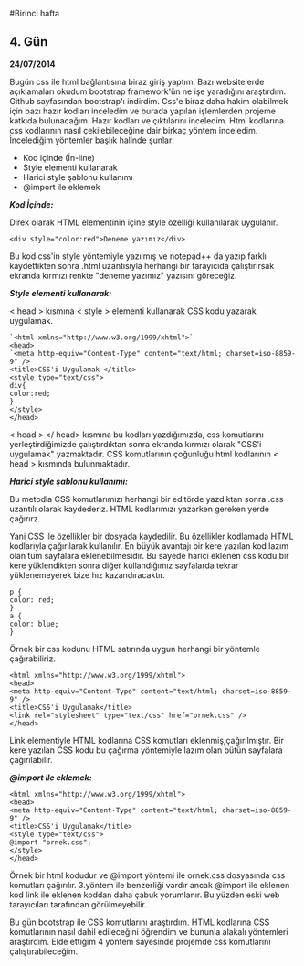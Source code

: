 #Birinci hafta
## 4. Gün
**24/07/2014**

Bugün css ile html bağlantısına biraz giriş yaptım. Bazı websitelerde açıklamaları okudum bootstrap framework'ün ne işe yaradığını araştırdım. Github sayfasından bootstrap'ı indirdim. Css'e biraz daha hakim olabilmek için bazı hazır kodları inceledim ve burada yapılan işlemlerden projeme katkıda bulunacağım. Hazır kodları ve çıktılarını inceledim. Html kodlarına css kodlarının nasıl çekilebileceğine dair birkaç yöntem inceledim. İncelediğim yöntemler başlık halinde şunlar:

- Kod içinde (İn-line)
- Style elementi kullanarak
- Harici style şablonu kullanımı
- @import ile eklemek


***Kod İçinde:***

Direk olarak HTML elementinin içine style özelliği kullanılarak uygulanır.


    <div style="color:red">Deneme yazımız</div>
Bu kod css'in style yöntemiyle yazılmış ve notepad++ da yazıp farklı kaydettikten sonra .html uzantısıyla herhangi bir tarayıcıda çalıştırırsak ekranda kırmızı renkte "deneme yazımız" yazısını göreceğiz.

***Style elementi kullanarak:***

< head > kısmına < style > elementi kullanarak CSS kodu yazarak uygulamak.

    `<html xmlns="http://www.w3.org/1999/xhtml">`
    <head>
    `<meta http-equiv="Content-Type" content="text/html; charset=iso-8859-9" />
    <title>CSS'i Uygulamak </title>
    <style type="text/css">
    div{
    color:red;
    }
    </style>
    </head>

< head > </ head> kısmına bu kodları yazdığımızda, css komutlarını yerleştirdiğimizde çalıştırdıktan sonra ekranda kırmızı olarak "CSS'i uygulamak" yazmaktadır. CSS komutlarının çoğunluğu html kodlarının < head > kısmında bulunmaktadır.




***Harici style şablonu kullanımı:***

Bu metodla CSS komutlarımızı herhangi bir editörde yazdıktan sonra .css uzantılı olarak kaydederiz. HTML kodlarımızı yazarken gereken yerde çağırırz.

Yani CSS ile özellikler bir dosyada kaydedilir. Bu özellikler kodlamada HTML kodlarıyla çağırılarak kullanılır. En büyük avantajı bir kere yazılan kod lazım olan tüm sayfalara eklenebilmesidir. Bu sayede harici eklenen css kodu bir kere yüklendikten sonra diğer kullandığımız sayfalarda tekrar yüklenemeyerek bize hız kazandıracaktır.

    p {
    color: red;
    }
    a {
    color: blue;
    }

Örnek bir css kodunu HTML satırında uygun herhangi bir yöntemle çağırabiliriz.

    <html xmlns="http://www.w3.org/1999/xhtml">
    <head>
    <meta http-equiv="Content-Type" content="text/html; charset=iso-8859-9" />
    <title>CSS'i Uygulamak</title>
    <link rel="stylesheet" type="text/css" href="ornek.css" />
    </head>


Link elementiyle HTML kodlarına CSS komutları eklenmiş,çağırılmıştır. Bir kere yazılan CSS kodu bu çağırma yöntemiyle lazım olan bütün sayfalara çağırılabilir.

***@import ile eklemek:***

    <html xmlns="http://www.w3.org/1999/xhtml">
    <head>
    <meta http-equiv="Content-Type" content="text/html; charset=iso-8859-9" />
    <title>CSS'i Uygulamak</title>
    <style type="text/css">
    @import "ornek.css";
    </style>
    </head>

Örnek bir html kodudur ve @import yöntemi ile ornek.css dosyasında css komutları çağırılır. 3.yöntem ile benzerliği vardır ancak @import ile eklenen kod link ile eklenen koddan daha çabuk yorumlanır. Bu yüzden eski web tarayıcıları tarafından görülmeyebilir.

Bu gün bootstrap ile CSS komutlarını araştırdım. HTML kodlarına CSS komutlarının nasıl dahil edileceğini öğrendim ve bununla alakalı yöntemleri araştırdım. Elde ettiğim 4 yöntem sayesinde projemde css komutlarını çalıştırabileceğim.

